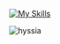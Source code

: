 [![My Skills](https://skillicons.dev/icons?i=js,ts,html,css,svelte,vite,tailwind,bootstrap,nodejs,firebase,git,vscode,sveltekit,cs,visualstudio,mysql,dotnet)](https://skillicons.dev)


<p><img align="center" src="https://github-readme-stats.vercel.app/api/top-langs?username=hyssia&show_icons=true&locale=en&layout=compact" alt="hyssia" /></p>


